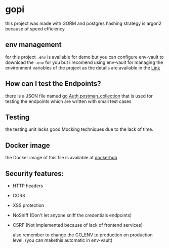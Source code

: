 # gopi

this project was made with GORM and postgres
hashing strategy is argon2 because of speed efficiency

## env management
for this project `.env` is available for demo but you can configure env-vault to download the `.env` for you
but i recomend using env-vault for managing the environment variables of the project as the details are available in the [Link](https://www.dotenv.org/)

## How can I test the Endpoints?
there is a JSON file named [go Auth.postman_collection](https://github.com/jexroid/gopi/blob/main/go%20Auth.postman_collection.json) that is used for testing the endpoints which are written with small test cases

## Testing
the testing unit lacks good Mocking techniques due to the lack of time.

## Docker image
the Docker image of this file is available at [dockerhub](https://hub.docker.com/repository/docker/jextoid/gauth-gopi/general)

## Security features:
 - HTTP headers
 - CORS
 - XSS protection
 - NoSniff (Don't let anyone sniff the credentials endpoints)
 - CSRF (Not implemented because of lack of frontend services)

   also remember to change the GO_ENV to production on production level. (you can makethis automatic in env-vault)
